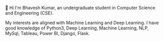 👋 Hi I'm  Bhavesh Kumar, an undergraduate student in Computer Science and Engineering (CSE).
   
   My interests are aligned with Machine Learning and Deep Learning.
   I have good knowledge of Python3, Deep Learning, Machine Learning, NLP, MySql, Tableau, Power BI, Django, Flask.

<!--
**bhaveshkumar80/bhaveshkumar80** is a ✨ _special_ ✨ repository because its `README.md` (this file) appears on your GitHub profile.

Here are some ideas to get you started:

- 🔭 I’m currently working on ...
- 🌱 I’m currently learning ...
- 👯 I’m looking to collaborate on ...
- 🤔 I’m looking for help with ...
- 💬 Ask me about ...
- 📫 How to reach me: ...
- 😄 Pronouns: ...
- ⚡ Fun fact: ...
-->

